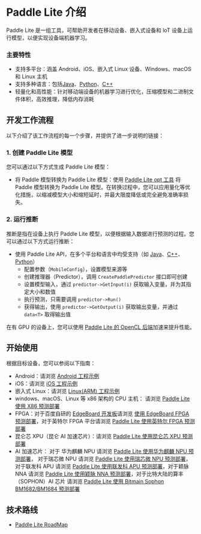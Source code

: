 # Paddle Lite 介绍

Paddle Lite 是一组工具，可帮助开发者在移动设备、嵌入式设备和 loT 设备上运行模型，以便实现设备端机器学习。

### 主要特性

- 支持多平台：涵盖 Android、iOS、嵌入式 Linux 设备、Windows、macOS 和 Linux 主机
- 支持多种语言：包括[Java](../api_reference/java_api_doc)、[Python](../api_reference/python_api_doc)、[C++](../api_reference/cxx_api_doc)
- 轻量化和高性能：针对移动端设备的机器学习进行优化，压缩模型和二进制文件体积，高效推理，降低内存消耗

## 开发工作流程
以下介绍了该工作流程的每一个步骤，并提供了进一步说明的链接：

### 1. 创建 Paddle Lite 模型

您可以通过以下方式生成 Paddle Lite 模型：

- 将 Paddle 模型转换为 Paddle Lite 模型：使用 [Paddle Lite opt 工具](../user_guides/model_optimize_tool) 将 Paddle 模型转换为 Paddle Lite 模型。在转换过程中，您可以应用量化等优化措施，以缩减模型大小和缩短延时，并最大限度降低或完全避免准确率损失。

### 2. 运行推断

推断是指在设备上执行 Paddle Lite 模型，以便根据输入数据进行预测的过程。您可以通过以下方式运行推断：

- 使用 Paddle Lite API，在多个平台和语言中均受支持（如 [Java](../user_guides/java_demo)、[C++](../user_guides/cpp_demo)、[Python](../user_guides/python_demo)）
  - 配置参数（`MobileConfig`），设置模型来源等
  - 创建推理器（Predictor），调用 `CreatePaddlePredictor` 接口即可创建
  - 设置模型输入，通过 `predictor->GetInput(i)` 获取输入变量，并为其指定大小和数值
  - 执行预测，只需要调用 `predictor->Run()`
  - 获得输出，使用 `predictor->GetOutput(i)` 获取输出变量，并通过 `data<T>` 取得输出值

在有 GPU 的设备上，您可以使用 [Paddle Lite 的 OpenCL 后端](../demo_guides/opencl)加速来提升性能。

## 开始使用

根据目标设备，您可以参阅以下指南：

- Android：请浏览 [Android 工程示例](../demo_guides/android_app_demo)
- iOS：请浏览 [iOS 工程示例](../demo_guides/ios_app_demo)
- 嵌入式 Linux：请浏览 [Linux(ARM) 工程示例](../demo_guides/linux_arm_demo)
- windows、macOS、Linux 等 x86 架构的 CPU 主机： 请浏览 [Paddle Lite 使用 X86 预测部署](../demo_guides/x86)
- FPGA：对于百度自研的 [EdgeBoard 开发板](https://ai.baidu.com/tech/hardware/deepkit)请浏览 [使用 EdgeBoard FPGA 预测部署](../demo_guides/fpga)，对于英特尔 FPGA 平台请浏览 [Paddle Lite 使用英特尔 FPGA 预测部署](../demo_guides/intel_fpga)
- 昆仑芯 XPU（昆仑 AI 加速芯片）：请浏览 [Paddle Lite 使用昆仑芯 XPU 预测部署](../demo_guides/kunlunxin_xpu)
- AI 加速芯片： 对于 华为麒麟 NPU 请浏览 [Paddle Lite 使用华为麒麟 NPU 预测部署](../demo_guides/huawei_kirin_npu)， 对于瑞芯微 NPU 请浏览 [Paddle Lite 使用瑞芯微 NPU 预测部署](../demo_guides/rockchip_npu)，对于联发科 APU 请浏览 [Paddle Lite 使用联发科 APU 预测部署](../demo_guides/mediatek_apu)，对于颖脉 NNA 请浏览 [Paddle Lite 使用颖脉 NNA 预测部署](../demo_guides/imagination_nna)，对于比特大陆的算丰（SOPHON）AI 芯片 请浏览 [Paddle Lite 使用 Bitmain Sophon BM1682/BM1684 预测部署](../demo_guides/bitmain)

## 技术路线

- [Paddle Lite RoadMap](roadmap)
